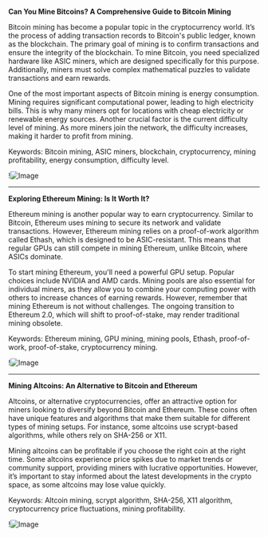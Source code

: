 **Can You Mine Bitcoins? A Comprehensive Guide to Bitcoin Mining**

Bitcoin mining has become a popular topic in the cryptocurrency world. It’s the process of adding transaction records to Bitcoin's public ledger, known as the blockchain. The primary goal of mining is to confirm transactions and ensure the integrity of the blockchain. To mine Bitcoin, you need specialized hardware like ASIC miners, which are designed specifically for this purpose. Additionally, miners must solve complex mathematical puzzles to validate transactions and earn rewards.

One of the most important aspects of Bitcoin mining is energy consumption. Mining requires significant computational power, leading to high electricity bills. This is why many miners opt for locations with cheap electricity or renewable energy sources. Another crucial factor is the current difficulty level of mining. As more miners join the network, the difficulty increases, making it harder to profit from mining.

Keywords: Bitcoin mining, ASIC miners, blockchain, cryptocurrency, mining profitability, energy consumption, difficulty level.

!![Image](https://github.com/user-attachments/assets/057c907c-805e-4310-a052-f5031067f3de)

---

**Exploring Ethereum Mining: Is It Worth It?**

Ethereum mining is another popular way to earn cryptocurrency. Similar to Bitcoin, Ethereum uses mining to secure its network and validate transactions. However, Ethereum mining relies on a proof-of-work algorithm called Ethash, which is designed to be ASIC-resistant. This means that regular GPUs can still compete in mining Ethereum, unlike Bitcoin, where ASICs dominate.

To start mining Ethereum, you'll need a powerful GPU setup. Popular choices include NVIDIA and AMD cards. Mining pools are also essential for individual miners, as they allow you to combine your computing power with others to increase chances of earning rewards. However, remember that mining Ethereum is not without challenges. The ongoing transition to Ethereum 2.0, which will shift to proof-of-stake, may render traditional mining obsolete.

Keywords: Ethereum mining, GPU mining, mining pools, Ethash, proof-of-work, proof-of-stake, cryptocurrency mining.

!![Image](https://github.com/user-attachments/assets/057c907c-805e-4310-a052-f5031067f3de)

---

**Mining Altcoins: An Alternative to Bitcoin and Ethereum**

Altcoins, or alternative cryptocurrencies, offer an attractive option for miners looking to diversify beyond Bitcoin and Ethereum. These coins often have unique features and algorithms that make them suitable for different types of mining setups. For instance, some altcoins use scrypt-based algorithms, while others rely on SHA-256 or X11.

Mining altcoins can be profitable if you choose the right coin at the right time. Some altcoins experience price spikes due to market trends or community support, providing miners with lucrative opportunities. However, it’s important to stay informed about the latest developments in the crypto space, as some altcoins may lose value quickly.

Keywords: Altcoin mining, scrypt algorithm, SHA-256, X11 algorithm, cryptocurrency price fluctuations, mining profitability.

!![Image](https://github.com/user-attachments/assets/057c907c-805e-4310-a052-f5031067f3de)